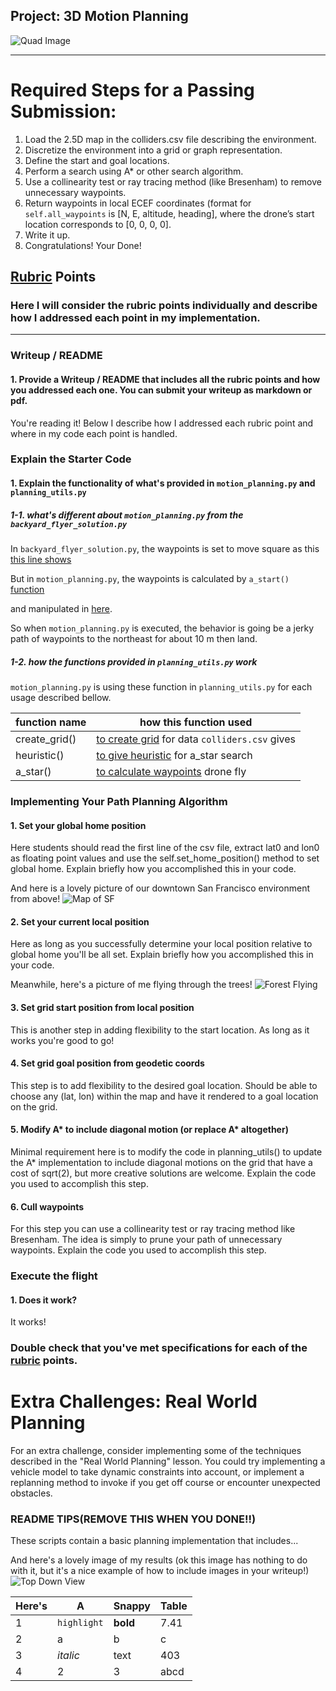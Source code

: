 ## Project: 3D Motion Planning
![Quad Image](./misc/enroute.png)

---


# Required Steps for a Passing Submission:
1. Load the 2.5D map in the colliders.csv file describing the environment.
2. Discretize the environment into a grid or graph representation.
3. Define the start and goal locations.
4. Perform a search using A* or other search algorithm.
5. Use a collinearity test or ray tracing method (like Bresenham) to remove unnecessary waypoints.
6. Return waypoints in local ECEF coordinates (format for `self.all_waypoints` is [N, E, altitude, heading], where the drone’s start location corresponds to [0, 0, 0, 0].
7. Write it up.
8. Congratulations!  Your Done!

## [Rubric](https://review.udacity.com/#!/rubrics/1534/view) Points
### Here I will consider the rubric points individually and describe how I addressed each point in my implementation.  

---
### Writeup / README

#### 1. Provide a Writeup / README that includes all the rubric points and how you addressed each one.  You can submit your writeup as markdown or pdf.  

You're reading it! Below I describe how I addressed each rubric point and where in my code each point is handled.

### Explain the Starter Code

#### 1. Explain the functionality of what's provided in `motion_planning.py` and `planning_utils.py`

##### 1-1. what's different about `motion_planning.py` from the `backyard_flyer_solution.py`

In `backyard_flyer_solution.py`, the waypoints is set to move square as this [this line shows](https://github.com/udacity/FCND-Motion-Planning/blob/590a4c12b9ec76295a396d8c87a34f149176c119/backyard_flyer_solution.py#L72-L75)

But in `motion_planning.py`, the waypoints is calculated by `a_start()` [function](https://github.com/udacity/FCND-Motion-Planning/blob/590a4c12b9ec76295a396d8c87a34f149176c119/motion_planning.py#L150)

and manipulated in [here](https://github.com/udacity/FCND-Motion-Planning/blob/590a4c12b9ec76295a396d8c87a34f149176c119/motion_planning.py#L155-L157).

So when `motion_planning.py` is executed, the behavior is going be a jerky path of waypoints to the northeast for about 10 m then land.

##### 1-2. how the functions provided in `planning_utils.py` work

`motion_planning.py` is using these function in `planning_utils.py` for each usage described bellow.

function name | how this function used
--- | --- 
create_grid() | [to create grid](https://github.com/udacity/FCND-Motion-Planning/blob/590a4c12b9ec76295a396d8c87a34f149176c119/motion_planning.py#L136) for data `colliders.csv` gives   
heuristic() | [to give heuristic](https://github.com/udacity/FCND-Motion-Planning/blob/590a4c12b9ec76295a396d8c87a34f149176c119/motion_planning.py#L150) for a_star search  
a_star() | [to calculate waypoints](https://github.com/udacity/FCND-Motion-Planning/blob/590a4c12b9ec76295a396d8c87a34f149176c119/motion_planning.py#L150) drone fly  


### Implementing Your Path Planning Algorithm

#### 1. Set your global home position
Here students should read the first line of the csv file, extract lat0 and lon0 as floating point values and use the self.set_home_position() method to set global home. Explain briefly how you accomplished this in your code.


And here is a lovely picture of our downtown San Francisco environment from above!
![Map of SF](./misc/map.png)

#### 2. Set your current local position
Here as long as you successfully determine your local position relative to global home you'll be all set. Explain briefly how you accomplished this in your code.


Meanwhile, here's a picture of me flying through the trees!
![Forest Flying](./misc/in_the_trees.png)

#### 3. Set grid start position from local position
This is another step in adding flexibility to the start location. As long as it works you're good to go!

#### 4. Set grid goal position from geodetic coords
This step is to add flexibility to the desired goal location. Should be able to choose any (lat, lon) within the map and have it rendered to a goal location on the grid.

#### 5. Modify A* to include diagonal motion (or replace A* altogether)
Minimal requirement here is to modify the code in planning_utils() to update the A* implementation to include diagonal motions on the grid that have a cost of sqrt(2), but more creative solutions are welcome. Explain the code you used to accomplish this step.

#### 6. Cull waypoints 
For this step you can use a collinearity test or ray tracing method like Bresenham. The idea is simply to prune your path of unnecessary waypoints. Explain the code you used to accomplish this step.



### Execute the flight
#### 1. Does it work?
It works!

### Double check that you've met specifications for each of the [rubric](https://review.udacity.com/#!/rubrics/1534/view) points.
  
# Extra Challenges: Real World Planning

For an extra challenge, consider implementing some of the techniques described in the "Real World Planning" lesson. You could try implementing a vehicle model to take dynamic constraints into account, or implement a replanning method to invoke if you get off course or encounter unexpected obstacles.



### README TIPS(REMOVE THIS WHEN YOU DONE!!)

These scripts contain a basic planning implementation that includes...

And here's a lovely image of my results (ok this image has nothing to do with it, but it's a nice example of how to include images in your writeup!)
![Top Down View](./misc/high_up.png)

Here's | A | Snappy | Table
--- | --- | --- | ---
1 | `highlight` | **bold** | 7.41
2 | a | b | c
3 | *italic* | text | 403
4 | 2 | 3 | abcd